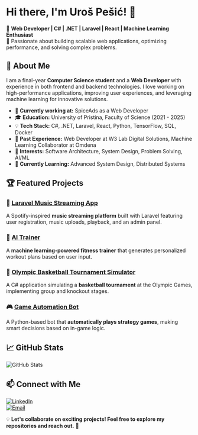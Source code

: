 # Hi there, I'm Uroš Pešić! 👋

🚀 **Web Developer | C# | .NET | Laravel | React | Machine Learning Enthusiast**  
🎯 Passionate about building scalable web applications, optimizing performance, and solving complex problems. 

## 📌 About Me
I am a final-year **Computer Science student** and a **Web Developer** with experience in both frontend and backend technologies. I love working on high-performance applications, improving user experiences, and leveraging machine learning for innovative solutions.

- 🔭 **Currently working at:** SpiceAds as a Web Developer
- 🎓 **Education:** University of Pristina, Faculty of Science (2021 - 2025)
- 💡 **Tech Stack:** C#, .NET, Laravel, React, Python, TensorFlow, SQL, Docker
- 💼 **Past Experience:** Web Developer at W3 Lab Digital Solutions, Machine Learning Collaborator at Omdena
- 🎯 **Interests:** Software Architecture, System Design, Problem Solving, AI/ML
- 🌱 **Currently Learning:** Advanced System Design, Distributed Systems

## 🏆 Featured Projects
### 🎵 [Laravel Music Streaming App](https://github.com/upesic1512/laravel-music-streaming)
A Spotify-inspired **music streaming platform** built with Laravel featuring user registration, music uploads, playback, and an admin panel.

### 🤖 [AI Trainer](https://github.com/upesic1512/ai-trainer)
A **machine learning-powered fitness trainer** that generates personalized workout plans based on user input.

### 🏀 [Olympic Basketball Tournament Simulator](https://github.com/upesic1512/basketball-simulator)
A C# application simulating a **basketball tournament** at the Olympic Games, implementing group and knockout stages.

### 🎮 [Game Automation Bot](https://github.com/upesic1512/game-automation)
A Python-based bot that **automatically plays strategy games**, making smart decisions based on in-game logic.

## 📈 GitHub Stats
![GitHub Stats](https://github-readme-stats.vercel.app/api?username=upesic1512&show_icons=true&theme=tokyonight)

## 📫 Connect with Me
[![LinkedIn](https://img.shields.io/badge/LinkedIn-Profile-blue?style=flat&logo=linkedin)](https://www.linkedin.com/in/uro%C5%A1-pe%C5%A1i%C4%87-b9b724224/)  
[![Email](https://img.shields.io/badge/Email-upesic1512%40gmail.com-red?style=flat&logo=gmail)](mailto:upesic1512@gmail.com)  

💡 **Let's collaborate on exciting projects! Feel free to explore my repositories and reach out.** 🚀
